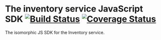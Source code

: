 # The inventory service JavaScript SDK [![Build Status](https://travis-ci.org/ocelot-saas/inventory-sdk-js.svg?branch=master)](https://travis-ci.org/ocelot-saas/inventory-sdk-js) [![Coverage Status](https://coveralls.io/repos/github/ocelot-saas/inventory-sdk-js/badge.svg?branch=master)](https://coveralls.io/github/ocelot-saas/inventory-sdk-js?branch=master)

The isomorphic JS SDK for the Inventory service.
